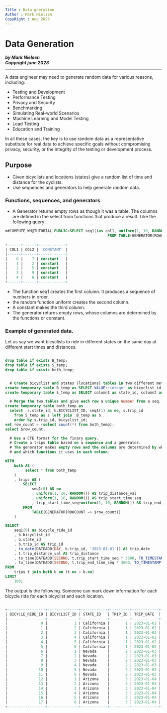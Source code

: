 ```yaml
---
Title : Data gneration
Author : Mark Nielsen
CopyRight : Aug 2023
---
```


Data Generation
===============

_**by Mark Nielsen  
Copyright june 2023**_

* * *

A data engineer may need to generate random data for various reasons, including:

* Testing and Development
* Performance Testing
* Privacy and Security
* Benchmarking
* Simulating Real-world Scenarios
* Machine Learning and Model Testing
* Load Testing
* Education and Training

In all these cases, the key is to use random data as a representative substitute for real data to achieve specific goals without compromising privacy, security, or the integrity of the testing or development process.


## Purpose
   * Given bicyclists and locations (states) give a random list of time and distance for the cyclists.
   * Use sequences and generators to help generate random data.


### Functions, sequences, and generators
* A Generator returns empty rows as though it was a table. The columns are defined in the select from functions that produce a result. Like the following query:
```sql
m#COMPUTE_WH@TUTORIAL.PUBLIC>SELECT seq1()as col1, uniform(1, 10, RANDOM(12)) as col2, 'constant'
                                              FROM TABLE(GENERATOR(ROWCOUNT => 5)) v;
                                               
+------+------+------------+
| COL1 | COL2 | 'CONSTANT' |
|------+------+------------|
|    0 |    7 | constant   |
|    1 |    2 | constant   |
|    2 |    5 | constant   |
|    3 |    9 | constant   |
|    4 |    6 | constant   |
+------+------+------------+
```

   * The function seq1 creates the first column. It produces a sequence of numbers in order. 
   * the random function uniform creates the second column.
   * A constant makes the third column. 
   * The generator returns empty rows, whose columns are determined by the functions or constant. 

### Example of generated data.

Let us say we want  bicyclists to ride in  different states  on the same day at different start times and distances. 

```sql

drop table if exists B_temp;
drop table if exists S_temp;
drop table if exists both_temp;


  # Create bicyclist and states (locations) tables in two different methods. 
create temporary table B_temp as SELECT VALUE::integer as bicyclist_id FROM TABLE(SPLIT_TO_TABLE('1,2,3,4,5,6', ','));
create temporary table S_temp as SELECT column1 as state_id, column2 as trip_id FROM values ('California', 1), ('Nevada', 2), ('Arizona', 3);

  # Merge the two tables and give each row a unique number from a seq. 
create temporary table both_temp as
  select  s.state_id, b.BICYCLIST_ID, seq1(1) as no, s.trip_id
    from S_temp as s left join  B_temp as b
    order by s.trip_id, bicyclist_id;
set row_count = (select count(*) from both_temp);
select $row_count;

  # Use a CTE format for the finary query.
  # Create a trips table based on a sequence and a generator.
  # The generator makes empty rows and the columns are determined by what the select statement has
  # and which functions it uses in each column. 

WITH
    both AS (
    	 select * from both_temp
    )
    , trips AS (
        SELECT
            seq1(0) AS no
            , uniform(1, 10, RANDOM()) AS trip_distance_val
            , uniform(1, 10, RANDOM()) AS trip_start_time_seq
            , trip_start_time_seq+uniform(1, 10, RANDOM()) AS trip_end_time_seq
        FROM
            TABLE(GENERATOR(ROWCOUNT => $row_count))
    )

SELECT
    seq1(0) as bicycle_ride_id
    , b.bicyclist_id
    , b.state_id
    , b.trip_id AS trip_id
    , to_date(DATEADD(DAY, b.trip_id, '2023-01-01')) AS trip_date
    , t.trip_distance_val AS trip_distance
    , to_time(DATEADD(SECOND, t.trip_start_time_seq * 3600, TO_TIMESTAMP('00:00:00', 'HH24:MI:SS'))) AS trip_start_time
    , to_time(DATEADD(SECOND, t.trip_end_time_seq * 3600, TO_TIMESTAMP('00:00:00', 'HH24:MI:SS'))) AS trip_end_time
FROM
    trips t join both b on (t.no = b.no)
LIMIT
    100;
```

The output is the following. Someone can mark down information for each bicycle ride for each bicyclist and each location. 

```sql

+-----------------+--------------+------------+---------+------------+---------------+-----------------+---------------+
| BICYCLE_RIDE_ID | BICYCLIST_ID | STATE_ID   | TRIP_ID | TRIP_DATE  | TRIP_DISTANCE | TRIP_START_TIME | TRIP_END_TIME |
|-----------------+--------------+------------+---------+------------+---------------+-----------------+---------------|
|               0 |            1 | California |       1 | 2023-01-02 |             7 | 10:00:00        | 13:00:00      |
|               1 |            2 | California |       1 | 2023-01-02 |             7 | 08:00:00        | 18:00:00      |
|               2 |            3 | California |       1 | 2023-01-02 |            10 | 06:00:00        | 11:00:00      |
|               3 |            4 | California |       1 | 2023-01-02 |             3 | 03:00:00        | 05:00:00      |
|               4 |            5 | California |       1 | 2023-01-02 |             9 | 07:00:00        | 09:00:00      |
|               5 |            6 | California |       1 | 2023-01-02 |             3 | 04:00:00        | 10:00:00      |
|               6 |            1 | Nevada     |       2 | 2023-01-03 |             1 | 03:00:00        | 10:00:00      |
|               7 |            2 | Nevada     |       2 | 2023-01-03 |             7 | 08:00:00        | 10:00:00      |
|               8 |            3 | Nevada     |       2 | 2023-01-03 |             3 | 04:00:00        | 09:00:00      |
|               9 |            4 | Nevada     |       2 | 2023-01-03 |             6 | 09:00:00        | 16:00:00      |
|              10 |            5 | Nevada     |       2 | 2023-01-03 |             9 | 07:00:00        | 17:00:00      |
|              11 |            6 | Nevada     |       2 | 2023-01-03 |             5 | 02:00:00        | 05:00:00      |
|              12 |            1 | Arizona    |       3 | 2023-01-04 |             5 | 10:00:00        | 15:00:00      |
|              13 |            2 | Arizona    |       3 | 2023-01-04 |             2 | 09:00:00        | 13:00:00      |
|              14 |            3 | Arizona    |       3 | 2023-01-04 |             6 | 01:00:00        | 08:00:00      |
|              15 |            4 | Arizona    |       3 | 2023-01-04 |             3 | 10:00:00        | 12:00:00      |
|              16 |            5 | Arizona    |       3 | 2023-01-04 |            10 | 10:00:00        | 13:00:00      |
|              17 |            6 | Arizona    |       3 | 2023-01-04 |             7 | 01:00:00        | 03:00:00      |
+-----------------+--------------+------------+---------+------------+---------------+-----------------+---------------+

```